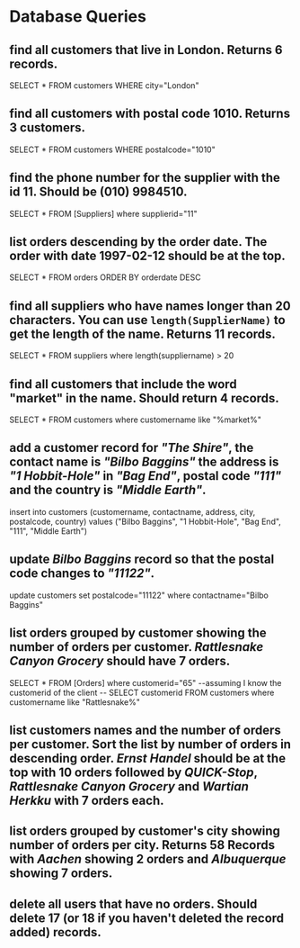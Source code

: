 # Database Queries

## find all customers that live in London. Returns 6 records.
SELECT * FROM customers WHERE city="London"

## find all customers with postal code 1010. Returns 3 customers.
SELECT * FROM customers WHERE postalcode="1010"   

## find the phone number for the supplier with the id 11. Should be (010) 9984510.
SELECT * FROM [Suppliers] where supplierid="11"

## list orders descending by the order date. The order with date 1997-02-12 should be at the top.
SELECT * FROM orders ORDER BY orderdate DESC

## find all suppliers who have names longer than 20 characters. You can use `length(SupplierName)` to get the length of the name. Returns 11 records.
SELECT * FROM suppliers where length(suppliername) > 20

## find all customers that include the word "market" in the name. Should return 4 records.
SELECT * FROM customers where customername like "%market%"

## add a customer record for _"The Shire"_, the contact name is _"Bilbo Baggins"_ the address is _"1 Hobbit-Hole"_ in _"Bag End"_, postal code _"111"_ and the country is _"Middle Earth"_.

insert into customers (customername, contactname, address, city, postalcode, country)
values ("Bilbo Baggins", "1 Hobbit-Hole", "Bag End", "111", "Middle Earth")

## update _Bilbo Baggins_ record so that the postal code changes to _"11122"_.

update customers 
set postalcode="11122"
where contactname="Bilbo Baggins"

## list orders grouped by customer showing the number of orders per customer. _Rattlesnake Canyon Grocery_ should have 7 orders.

SELECT * FROM [Orders] where customerid="65" --assuming I know the customerid of the client
-- SELECT customerid FROM customers where customername like "Rattlesnake%"

## list customers names and the number of orders per customer. Sort the list by number of orders in descending order. _Ernst Handel_ should be at the top with 10 orders followed by _QUICK-Stop_, _Rattlesnake Canyon Grocery_ and _Wartian Herkku_ with 7 orders each.

## list orders grouped by customer's city showing number of orders per city. Returns 58 Records with _Aachen_ showing 2 orders and _Albuquerque_ showing 7 orders.

## delete all users that have no orders. Should delete 17 (or 18 if you haven't deleted the record added) records.
